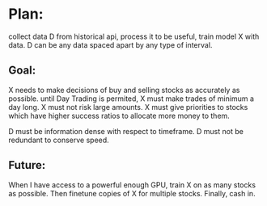 # Plan:

collect data D from historical api,
process it to be useful,
train model X with data.
D can be any data spaced apart by any type of interval.

## Goal:

X needs to make decisions of buy and selling stocks as accurately as possible.
until Day Trading is permited, X must make trades of minimum a day long. X must not risk large amounts. X must give priorities to stocks which have higher success ratios to allocate more money to them.

D must be information dense with respect to timeframe. D must not be redundant to conserve speed.

## Future:

When I have access to a powerful enough GPU, train X on as many stocks as possible. Then finetune copies of X for multiple stocks. Finally, cash in.